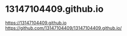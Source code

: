 # 13147104409.github.io
https://13147104409.github.io
https://github.com/13147104409/13147104409.github.io/
